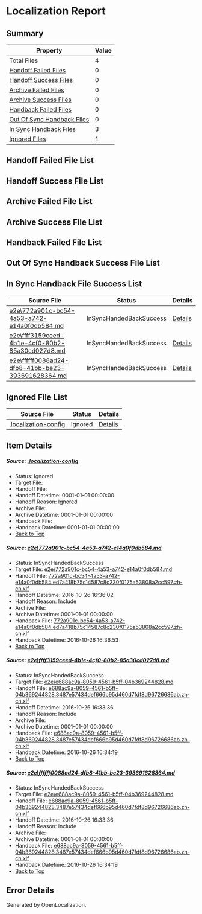 # <a name='report-top'></a> Localization Report

## Summary
 Property | Value 
 -------- | ----- 
 Total Files | 4
[ Handoff Failed Files ](#handoff-failed-list)| 0
[ Handoff Success Files ](#handoff-success-list)| 0
[ Archive Failed Files ](#archive-failed-list)| 0
[ Archive Success Files ](#archive-success-list)| 0
[ Handback Failed Files ](#handback-failed-list)| 0
[ Out Of Sync Handback Files ](#outofsync-handback-success-list)| 0
[ In Sync Handback Files ](#insync-handback-success-list)| 3
[ Ignored Files ](#ignored-list)| 1

## <a name='handoff-failed-list'></a> Handoff Failed File List

## <a name='handoff-success-list'></a> Handoff Success File List

## <a name='archive-failed-list'></a> Archive Failed File List

## <a name='archive-success-list'></a> Archive Success File List

## <a name='handback-failed-list'></a> Handback Failed File List

## <a name='outofsync-handback-success-list'></a> Out Of Sync Handback Success File List

## <a name='insync-handback-success-list'></a> In Sync Handback File Success List
 Source File | Status | Details 
 ----------- | ------ | ------- 
 [e2e\772a901c-bc54-4a53-a742-e14a0f0db584.md](https://github.com/OpenLocalizationTestOrg/ol-test0/blob/7e608afde281c9525b075f0829b53d4757e40e89/e2e/772a901c-bc54-4a53-a742-e14a0f0db584.md) | InSyncHandedBackSuccess | [Details](#e57c23938844df19ed4bd2a7be726dc194c52efe1)
 [e2e\ffff3159ceed-4b1e-4cf0-80b2-85a30cd027d8.md](https://github.com/OpenLocalizationTestOrg/ol-test0/blob/c1d040855d6c520c6f7953c1ecda485ec683a6e3/e2e/ffff3159ceed-4b1e-4cf0-80b2-85a30cd027d8.md) | InSyncHandedBackSuccess | [Details](#4e669662dd477ccc865dc613ecde6e6016651e7c2)
 [e2e\ffffff0088ad24-dfb8-41bb-be23-393691628364.md](https://github.com/OpenLocalizationTestOrg/ol-test0/blob/7e608afde281c9525b075f0829b53d4757e40e89/e2e/ffffff0088ad24-dfb8-41bb-be23-393691628364.md) | InSyncHandedBackSuccess | [Details](#4e669662dd477ccc865dc613ecde6e6016651e7c3)

## <a name='ignored-list'></a> Ignored File List
 Source File | Status | Details 
 ----------- | ------ | ------- 
 [.localization-config](https://github.com/OpenLocalizationTestOrg/ol-test0/blob/7e608afde281c9525b075f0829b53d4757e40e89/.localization-config) | Ignored | [Details](#c268a05ecaa7ec85942ed632c29928ee5bd6da8d0)

## Item Details
##### <a name='c268a05ecaa7ec85942ed632c29928ee5bd6da8d0'></a> Source: [.localization-config](https://github.com/OpenLocalizationTestOrg/ol-test0/blob/7e608afde281c9525b075f0829b53d4757e40e89/.localization-config)
* Status: Ignored
* Target File: 
* Handoff File: 
* Handoff Datetime: 0001-01-01 00:00:00
* Handoff Reason: Ignored
* Archive File: 
* Archive Datetime: 0001-01-01 00:00:00
* Handback File: 
* Handback Datetime: 0001-01-01 00:00:00
* [Back to Top](#report-top)

##### <a name='e57c23938844df19ed4bd2a7be726dc194c52efe1'></a> Source: [e2e\772a901c-bc54-4a53-a742-e14a0f0db584.md](https://github.com/OpenLocalizationTestOrg/ol-test0/blob/7e608afde281c9525b075f0829b53d4757e40e89/e2e/772a901c-bc54-4a53-a742-e14a0f0db584.md)
* Status: InSyncHandedBackSuccess
* Target File: [e2e\772a901c-bc54-4a53-a742-e14a0f0db584.md](https://github.com/OpenLocalizationTestOrg/ol-test0-zhcn/blob/8c4965252f0ac786672733703b1a13dba1c19ffa/e2e/772a901c-bc54-4a53-a742-e14a0f0db584.md)
* Handoff File: [772a901c-bc54-4a53-a742-e14a0f0db584.ed7a418b75c14587c8c230f0175a53808a2cc597.zh-cn.xlf](https://github.com/OpenLocalizationTestOrg/ol-test0-handoff/blob/b3ade0ba1334c10d400402d9c409035a8d1bf965/ol-handoff/OpenLocalizationTestOrg/ol-test0-zhcn/shujia/ht/772a901c-bc54-4a53-a742-e14a0f0db584.ed7a418b75c14587c8c230f0175a53808a2cc597.zh-cn.xlf)
* Handoff Datetime: 2016-10-26 16:36:02
* Handoff Reason: Include
* Archive File: 
* Archive Datetime: 0001-01-01 00:00:00
* Handback File: [772a901c-bc54-4a53-a742-e14a0f0db584.ed7a418b75c14587c8c230f0175a53808a2cc597.zh-cn.xlf](https://github.com/OpenLocalizationTestOrg/ol-test0-handback/blob/b2f360110d60d061747e9a3e545dd647b2df2a99/ol-handback/OpenLocalizationTestOrg/ol-test0-zhcn/shujia/ht/772a901c-bc54-4a53-a742-e14a0f0db584.ed7a418b75c14587c8c230f0175a53808a2cc597.zh-cn.xlf)
* Handback Datetime: 2016-10-26 16:36:53
* [Back to Top](#report-top)

##### <a name='4e669662dd477ccc865dc613ecde6e6016651e7c2'></a> Source: [e2e\ffff3159ceed-4b1e-4cf0-80b2-85a30cd027d8.md](https://github.com/OpenLocalizationTestOrg/ol-test0/blob/c1d040855d6c520c6f7953c1ecda485ec683a6e3/e2e/ffff3159ceed-4b1e-4cf0-80b2-85a30cd027d8.md)
* Status: InSyncHandedBackSuccess
* Target File: [e2e\e688ac9a-8059-4561-b5ff-04b369244828.md](https://github.com/OpenLocalizationTestOrg/ol-test0-zhcn/blob/cc8f8cf9a54a26c85956379fcbf113a331e34259/e2e/e688ac9a-8059-4561-b5ff-04b369244828.md)
* Handoff File: [e688ac9a-8059-4561-b5ff-04b369244828.3487e57434def666b95d460d7fdf8d96726686ab.zh-cn.xlf](https://github.com/OpenLocalizationTestOrg/ol-test0-handoff/blob/34787f01351674aea0c39fa6112ca54de0ba5f73/ol-handoff/OpenLocalizationTestOrg/ol-test0-zhcn/shujia/ht/e688ac9a-8059-4561-b5ff-04b369244828.3487e57434def666b95d460d7fdf8d96726686ab.zh-cn.xlf)
* Handoff Datetime: 2016-10-26 16:33:36
* Handoff Reason: Include
* Archive File: 
* Archive Datetime: 0001-01-01 00:00:00
* Handback File: [e688ac9a-8059-4561-b5ff-04b369244828.3487e57434def666b95d460d7fdf8d96726686ab.zh-cn.xlf](https://github.com/OpenLocalizationTestOrg/ol-test0-handback/blob/cc2c87811abdfb57464de6caa2115ccac9109239/ol-handback/OpenLocalizationTestOrg/ol-test0-zhcn/shujia/ht/e688ac9a-8059-4561-b5ff-04b369244828.3487e57434def666b95d460d7fdf8d96726686ab.zh-cn.xlf)
* Handback Datetime: 2016-10-26 16:34:19
* [Back to Top](#report-top)

##### <a name='4e669662dd477ccc865dc613ecde6e6016651e7c3'></a> Source: [e2e\ffffff0088ad24-dfb8-41bb-be23-393691628364.md](https://github.com/OpenLocalizationTestOrg/ol-test0/blob/7e608afde281c9525b075f0829b53d4757e40e89/e2e/ffffff0088ad24-dfb8-41bb-be23-393691628364.md)
* Status: InSyncHandedBackSuccess
* Target File: [e2e\e688ac9a-8059-4561-b5ff-04b369244828.md](https://github.com/OpenLocalizationTestOrg/ol-test0-zhcn/blob/cc8f8cf9a54a26c85956379fcbf113a331e34259/e2e/e688ac9a-8059-4561-b5ff-04b369244828.md)
* Handoff File: [e688ac9a-8059-4561-b5ff-04b369244828.3487e57434def666b95d460d7fdf8d96726686ab.zh-cn.xlf](https://github.com/OpenLocalizationTestOrg/ol-test0-handoff/blob/34787f01351674aea0c39fa6112ca54de0ba5f73/ol-handoff/OpenLocalizationTestOrg/ol-test0-zhcn/shujia/ht/e688ac9a-8059-4561-b5ff-04b369244828.3487e57434def666b95d460d7fdf8d96726686ab.zh-cn.xlf)
* Handoff Datetime: 2016-10-26 16:33:36
* Handoff Reason: Include
* Archive File: 
* Archive Datetime: 0001-01-01 00:00:00
* Handback File: [e688ac9a-8059-4561-b5ff-04b369244828.3487e57434def666b95d460d7fdf8d96726686ab.zh-cn.xlf](https://github.com/OpenLocalizationTestOrg/ol-test0-handback/blob/cc2c87811abdfb57464de6caa2115ccac9109239/ol-handback/OpenLocalizationTestOrg/ol-test0-zhcn/shujia/ht/e688ac9a-8059-4561-b5ff-04b369244828.3487e57434def666b95d460d7fdf8d96726686ab.zh-cn.xlf)
* Handback Datetime: 2016-10-26 16:34:19
* [Back to Top](#report-top)


## Error Details

Generated by OpenLocalization.
